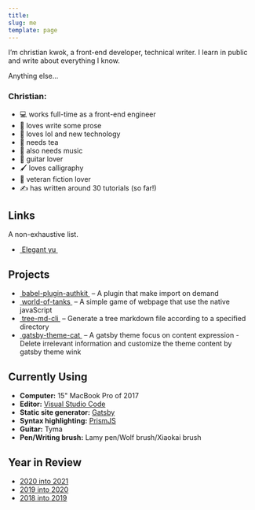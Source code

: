 ```yaml
---
title: 
slug: me
template: page
---
```


I’m christian kwok, a front-end developer, technical writer. I learn in public and write about everything I know.

Anything else...

### Christian:

- 💻 works full-time as a front-end engineer
- 📝 loves write some prose
- 👾 loves lol and new technology
- 🍵 needs tea
- 🎵 also needs music
- 🎸 guitar lover
- 🖌 loves calligraphy
- 📔 veteran fiction lover
- ✍️ has written around 30 tutorials (so far!)

## Links

A non-exhaustive list.

- <a href="https://elegantyu.github.io" target="_blank">&nbsp;Elegant yu&nbsp;</a>

## Projects
- <a target="_blank" href="https://github.com/justwink/babel-plugin-authkit">&nbsp;babel-plugin-authkit&nbsp;</a> – A plugin that make import on demand
- <a target="_blank" href="https://github.com/justwink/world-of-tanks">&nbsp;world-of-tanks&nbsp;</a> – A simple game of webpage that use the native javaScript
- <a target="_blank" href="https://github.com/justwink/tree-md-cli">&nbsp;tree-md-cli&nbsp;</a> – Generate a tree markdown file according to a specified directory
- <a target="_blank" href="https://github.com/justwink/gatsby-theme-cat">&nbsp;gatsby-theme-cat&nbsp;</a> – A gatsby theme focus on content expression - Delete irrelevant information and customize the theme content by gatsby theme wink

<!-- ## Music

Sometimes I sing and play guitar. I like to [record music]() in my spare time. Here are some. -->

## Currently Using

- **Computer:** 15" MacBook Pro of 2017
- **Editor:** [Visual Studio Code](https://code.visualstudio.com/)
- **Static site generator:** [Gatsby](https://gatsbyjs.org)
- **Syntax highlighting:** [PrismJS](http://prismjs.com/)
- **Guitar:** Tyma
- **Pen/Writing brush:** Lamy pen/Wolf brush/Xiaokai brush



## Year in Review

- [2020 into 2021](/summary-2020/)
- [2019 into 2020](/2019-into-2020)
- [2018 into 2019](/2018-into-2019)
